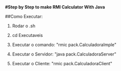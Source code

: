 **#Step by Step to make RMI Calculator With Java**

##Como Executar:

  1.  Rodar o .sh
  
  2.  cd Executaveis
  
  3.  Executar o comando: "rmic pack.CalculadoraImple"
  
  4.  Executar o Servidor: "java pack.CalculadoraServer"
  
  5.  Executar o Cliente: "rmic pack.CalculadoraClient"





